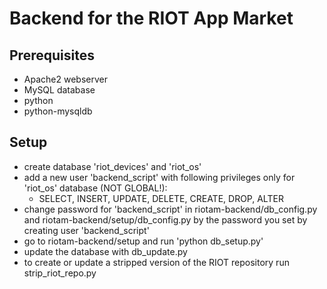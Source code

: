# Backend for the RIOT App Market

## Prerequisites
* Apache2 webserver
* MySQL database
* python
* python-mysqldb

## Setup
* create database 'riot_devices' and 'riot_os'
* add a new user 'backend_script' with following privileges only for 'riot_os' database (NOT GLOBAL!):
    * SELECT, INSERT, UPDATE, DELETE, CREATE, DROP, ALTER
* change password for 'backend_script' in riotam-backend/db_config.py and riotam-backend/setup/db_config.py by the password you set by creating user 'backend_script'
* go to riotam-backend/setup and run 'python db_setup.py'
* update the database with db_update.py
* to create or update a stripped version of the RIOT repository run strip_riot_repo.py
